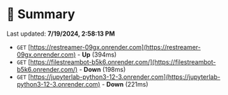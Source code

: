 # 📖 Summary
Last updated: **7/19/2024, 2:58:13 PM**

- `GET` [https://restreamer-09gx.onrender.com](https://restreamer-09gx.onrender.com) - **Up** (394ms)
- `GET` [https://filestreambot-b5k6.onrender.com/](https://filestreambot-b5k6.onrender.com/) - **Down** (198ms)
- `GET` [https://jupyterlab-python3-12-3.onrender.com](https://jupyterlab-python3-12-3.onrender.com) - **Down** (221ms)

